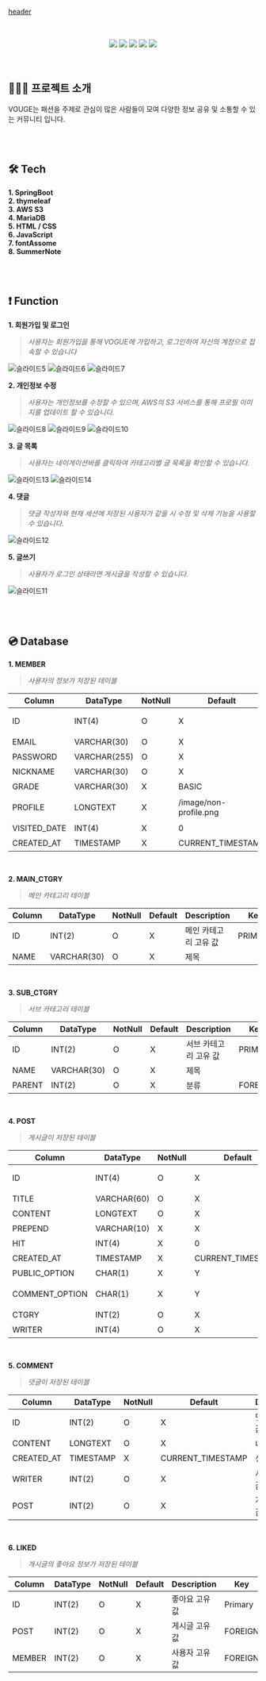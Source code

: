 [header](https://capsule-render.vercel.app/api?type=waving&color=timeGradient&text=웹개발자%20성장을%20위한%20동영상%20RoadMap%20프로그램%20설계%20및%20구현🚀&animation=twinkling&fontSize=23&fontAlignY=40&fontAlign=60&height=250&width=1325&align=center)

<br>
<br>
 <div align="center">
  <img src="https://img.shields.io/badge/Java-4B4B77?style=flat&logo=java&logoColor=white"/>
   <img src="https://img.shields.io/badge/Apache Tomcat-F8DC75?style=flat&logo=Apache Tomcat&logoColor=black"/>
  <img src="https://img.shields.io/badge/MariaDB-003545?style=flat&logo=MariaDB&logoColor=white"/>
  <img src="https://img.shields.io/badge/html-E34F26?style=flat&logo=html5&logoColor=white"/>
  <img src="https://img.shields.io/badge/css-1572B6?style=flat&logo=css3&logoColor=white"/>
 </div>
<br><br>

## 🙇🏻‍♂️ 프로젝트 소개
VOUGE는 패션을 주제로 관심이 많은 사람들이 모여 다양한 정보 공유 및 소통할 수 있는 커뮤니티 입니다.

<br><br>

## 🛠️ Tech
**1. SpringBoot**<br>
**2. thymeleaf**<br>
**3. AWS S3**<br>
**4. MariaDB**<br>
**5. HTML / CSS**<br>
**6. JavaScript**<br>
**7. fontAssome**<br>
**8. SummerNote**<br>

<br><br>

## ❗️ Function
**1. 회원가입 및 로그인**<br>
 >*사용자는 회원가입을 통해 VOGUE에 가입하고, 로그인하여 자신의 계정으로 접속할 수 있습니다* <br>
 
 ![슬라이드5](https://github.com/whiteDwarff/SpringBoot-VOUGE/assets/115057117/82b10393-108e-4127-8098-a5ee4af23e9e)
 ![슬라이드6](https://github.com/whiteDwarff/SpringBoot-VOUGE/assets/115057117/50cc4a71-aa00-4da7-b4a9-ac29137dbe8c)
 ![슬라이드7](https://github.com/whiteDwarff/SpringBoot-VOUGE/assets/115057117/0de2288e-69c7-478c-b955-66bfe4d2f2e7)


**2. 개인정보 수정**<br>
 >*사용자는 개인정보를 수정할 수 있으며, AWS의 S3 서비스를 통해 프로필 이미지를 업데이트 할 수 있습니다.* <br>
 
 ![슬라이드8](https://github.com/whiteDwarff/SpringBoot-VOUGE/assets/115057117/e0d42c04-2b4c-4c05-8602-d30ae3f87a2b)
 ![슬라이드9](https://github.com/whiteDwarff/SpringBoot-VOUGE/assets/115057117/12504106-5f69-489c-bb57-8f078f8d006e)
 ![슬라이드10](https://github.com/whiteDwarff/SpringBoot-VOUGE/assets/115057117/149d5855-995c-4bbd-8abe-7adb4f5376c7)

**3. 글 목록**<br>
 >*사용자는 네이게이션바를 클릭하여 카테고리별 글 목록을 확인할 수 있습니다.* <br>
 
 ![슬라이드13](https://github.com/whiteDwarff/SpringBoot-VOUGE/assets/115057117/45261335-ef67-412a-a7e8-3b1fef02b049)
 ![슬라이드14](https://github.com/whiteDwarff/SpringBoot-VOUGE/assets/115057117/822f9e7d-5207-4179-88ae-afe508d4fcb8)


**4. 댓글**<br>
 >*댓글 작성자와 현재 세션에 저장된 사용자가 같을 시 수정 및 삭제 기능을 사용할 수 있습니다.* <br>
 
![슬라이드12](https://github.com/whiteDwarff/SpringBoot-VOUGE/assets/115057117/65755290-f65a-4945-a951-2f4e772afaca)

**5. 글쓰기**<br>
 >*사용자가 로그인 상태라면 게시글을 작성할 수 있습니다.* <br>
 
 ![슬라이드11](https://github.com/whiteDwarff/SpringBoot-VOUGE/assets/115057117/5d1b0614-be77-4752-b4be-a59087b31fed)

<br><br>

## 💿 Database
**1. MEMBER**<br> 
>*사용자의 정보가 저장된 테이블*<br>

| Column     | DataType            | NotNull | Default           | Description        | Key    |
|------------|---------------------|---------|-------------------|--------------------|--------|
| ID         | INT(4)              |   O     |         X         | 사용자의 고유 값       | PRIMARY |
| EMAIL      | VARCHAR(30)         |   O     |         X         | 이메일               |         |
| PASSWORD   | VARCHAR(255)        |   O     |         X         | 비밀번호             |          |
| NICKNAME   | VARCHAR(30)         |   O     |         X         | 닉네임              |         |
| GRADE      | VARCHAR(30)         |   X     |       BASIC       | 등급                |         |
| PROFILE    | LONGTEXT            |   X     | /image/non-profile.png | 프로필 이미지    |         |
| VISITED_DATE | INT(4)            |   X     |         0         | 방문횟수             |         |
| CREATED_AT | TIMESTAMP           |   X     | CURRENT_TIMESTAMP | 가입일              |        |

<br>

**2. MAIN_CTGRY**<br> 
>*메인 카테고리 테이블* <br>

| Column     | DataType            | NotNull | Default           | Description        | Key    |
|------------|---------------------|---------|-------------------|--------------------|--------|
| 	ID        | INT(2)              |   O     |         X         | 메인 카테고리 고유 값   | PRIMARY |
| NAME       | VARCHAR(30)         |   O     |         X         | 제목                |         |


<br>

**3. SUB_CTGRY**<br> 
>*서브 카테고리 테이블* <br>

| Column     | DataType            | NotNull | Default           | Description        | Key    |
|------------|---------------------|---------|-------------------|--------------------|--------|
| ID         | INT(2)              |   O     |         X         | 서브 카테고리 고유 값   | PRIMARY |
| NAME       | VARCHAR(30)         |   O     |         X         | 제목                |         |
| PARENT     | INT(2)              |   O     |         X         | 분류                | FOREIGN |

<br>

**4. POST**<br> 
>*게시글이 저장된 테이블* <br>

| Column     | DataType            | NotNull | Default           | Description        | Key    |
|------------|---------------------|---------|-------------------|--------------------|--------|
| ID         | INT(4)              |   O     |         X         | 게시글 고유 값         | PRIMARY |
| TITLE      | VARCHAR(60)         |   O     |         X         | 제목                 |         |
| CONTENT    | LONGTEXT            |   O     |         X         | 내용                 |         |
| PREPEND    | VARCHAR(10)         |   X     |         X         | 말머리               |         |
| HIT        | INT(4)              |   X     |         0         | 방문 횟수             |         |
| CREATED_AT | TIMESTAMP           |   X     | CURRENT_TIMESTAMP | 작성일               |         |
| PUBLIC_OPTION   | CHAR(1)        |   X     |         Y         | 공개 옵션             |         |
| COMMENT_OPTION  | CHAR(1)        |   X     |         Y         | 댓글 허용 옵션        |          |
| CTGRY      | INT(2)              |   O     |         X         | 카테고리             | FOREIGN |
| WRITER     | INT(4)              |   O     |         X         | 작성자              | FOREIGN |  

<br>

**5. COMMENT**<br> 
>*댓글이 저장된 테이블*<br>

| Column     | DataType            | NotNull | Default           | Description        | Key    |
|------------|---------------------|---------|-------------------|--------------------|--------|
| ID         | INT(2)              |   O     |         X         | 댓글의 고유 값         | PRIMARY |
| CONTENT    | LONGTEXT            |   O     |         X         | 내용                |          |
| CREATED_AT | TIMESTAMP           |   X     | CURRENT_TIMESTAMP | 생성일               |         |
| WRITER     | INT(2)              |   O     |         X         | 사용자 고유 값         | FOREIGN |
| POST       | INT(2)              |   O     |         X         | 게시글 고유 값         | FOREIGN |

<br>

**6. LIKED**<br> 
>*개시글의 좋아요 정보가 저장된 테이블* <br>

| Column     | DataType            | NotNull | Default           | Description        | Key    |
|------------|---------------------|---------|-------------------|--------------------|--------|
| ID         | INT(2)              |   O     |         X         | 좋아요 고유 값        | Primary |
| POST       | INT(2)              |   O     |         X         | 게시글 고유 값        | FOREIGN |
| MEMBER     | INT(2)              |   O     |         X         | 사용자 고유 값        | FOREIGN |

<br><br>
